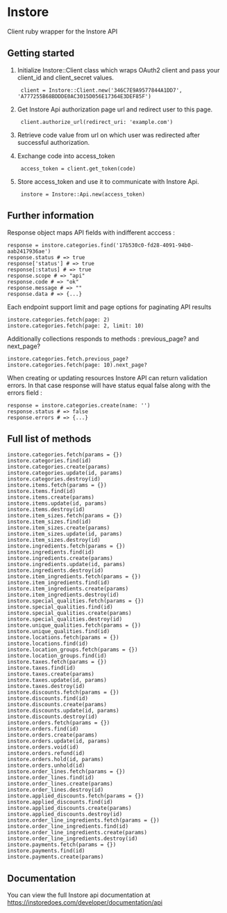 Instore
===============

Client ruby wrapper for the Instore API

## Getting started

1. Initialize Instore::Client class which wraps OAuth2 client and pass your client\_id and client\_secret values.

        client = Instore::Client.new('346C7E9A9577844A1DD7', 'A777255B68BDDDE0AC3015D056E17364E3DEF85F')

2. Get Instore Api authorization page url and redirect user to this page.

        client.authorize_url(redirect_uri: 'example.com')

3. Retrieve code value from url on which user was redirected after successful authorization.

4. Exchange code into access_token

        access_token = client.get_token(code)

5. Store access_token and use it to communicate with Instore Api.

        instore = Instore::Api.new(access_token)


## Further information

Response object maps API fields with indifferent acccess :

    response = instore.categories.find('17b530c0-fd28-4091-94b0-aab2417936ae')
    response.status # => true
    response['status'] # => true
    response[:status] # => true
    response.scope # => "api"
    response.code # => "ok"
    response.message # => ""
    response.data # => {...}

Each endpoint support limit and page options for paginating API results

    instore.categories.fetch(page: 2)
    instore.categories.fetch(page: 2, limit: 10)

Additionally collections responds to methods : previous_page? and next_page?

    instore.categories.fetch.previous_page?
    instore.categories.fetch(page: 10).next_page?

When creating or updating resources Instore API can return validation errors. In that case response will have status equal false along with the errors field :

    response = instore.categories.create(name: '')
    response.status # => false
    response.errors # => {...}

## Full list of methods
       
    instore.categories.fetch(params = {})
    instore.categories.find(id)
    instore.categories.create(params)
    instore.categories.update(id, params)
    instore.categories.destroy(id)
    instore.items.fetch(params = {})
    instore.items.find(id)
    instore.items.create(params)
    instore.items.update(id, params)
    instore.items.destroy(id)
    instore.item_sizes.fetch(params = {})
    instore.item_sizes.find(id)
    instore.item_sizes.create(params)
    instore.item_sizes.update(id, params)
    instore.item_sizes.destroy(id)
    instore.ingredients.fetch(params = {})
    instore.ingredients.find(id)
    instore.ingredients.create(params)
    instore.ingredients.update(id, params)
    instore.ingredients.destroy(id)
    instore.item_ingredients.fetch(params = {})
    instore.item_ingredients.find(id)
    instore.item_ingredients.create(params)
    instore.item_ingredients.destroy(id)
    instore.special_qualities.fetch(params = {})
    instore.special_qualities.find(id)
    instore.special_qualities.create(params)
    instore.special_qualities.destroy(id)
    instore.unique_qualities.fetch(params = {})
    instore.unique_qualities.find(id)
    instore.locations.fetch(params = {})
    instore.locations.find(id)
    instore.location_groups.fetch(params = {})
    instore.location_groups.find(id)
    instore.taxes.fetch(params = {})
    instore.taxes.find(id)
    instore.taxes.create(params)
    instore.taxes.update(id, params)
    instore.taxes.destroy(id)
    instore.discounts.fetch(params = {})
    instore.discounts.find(id)
    instore.discounts.create(params)
    instore.discounts.update(id, params)
    instore.discounts.destroy(id)
    instore.orders.fetch(params = {})
    instore.orders.find(id)
    instore.orders.create(params)
    instore.orders.update(id, params)
    instore.orders.void(id)
    instore.orders.refund(id)
    instore.orders.hold(id, params)
    instore.orders.unhold(id)
    instore.order_lines.fetch(params = {})
    instore.order_lines.find(id)
    instore.order_lines.create(params)
    instore.order_lines.destroy(id)
    instore.applied_discounts.fetch(params = {})
    instore.applied_discounts.find(id)
    instore.applied_discounts.create(params)
    instore.applied_discounts.destroy(id)
    instore.order_line_ingredients.fetch(params = {})
    instore.order_line_ingredients.find(id)
    instore.order_line_ingredients.create(params)
    instore.order_line_ingredients.destroy(id)
    instore.payments.fetch(params = {})
    instore.payments.find(id)
    instore.payments.create(params)

## Documentation

You can view the full Instore api documentation at <https://instoredoes.com/developer/documentation/api>
